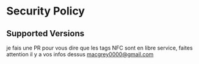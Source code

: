 # Security Policy

## Supported Versions
je fais une PR pour vous dire que les tags NFC sont en libre service, faites attention il y a vos infos dessus
macgrey0000@gmail.com
